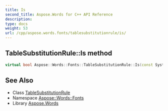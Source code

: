```yaml
---
title: Is
second_title: Aspose.Words for C++ API Reference
description: 
type: docs
weight: 53
url: /cpp/aspose.words.fonts/tablesubstitutionrule/is/
---
```

## TableSubstitutionRule::Is method




```cpp
virtual bool Aspose::Words::Fonts::TableSubstitutionRule::Is(const System::TypeInfo &target) const override
```

## See Also

* Class [TableSubstitutionRule](../)
* Namespace [Aspose::Words::Fonts](../../)
* Library [Aspose.Words](../../../)
